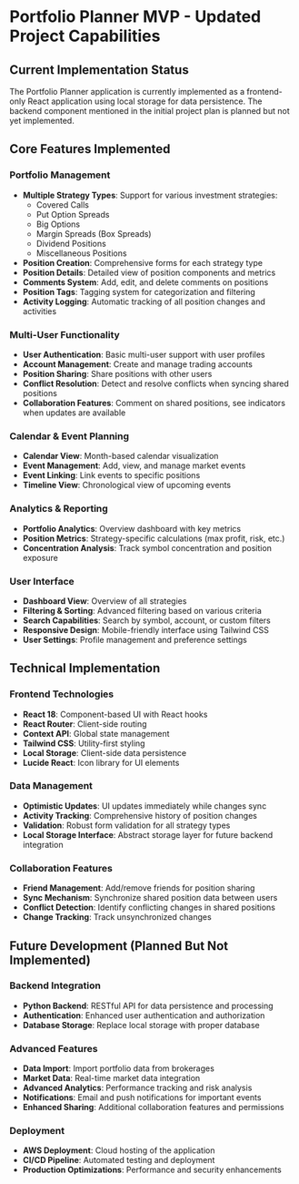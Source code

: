 # Portfolio Planner MVP - Updated Project Capabilities

## Current Implementation Status

The Portfolio Planner application is currently implemented as a frontend-only React application using local storage for data persistence. The backend component mentioned in the initial project plan is planned but not yet implemented.

## Core Features Implemented

### Portfolio Management
- **Multiple Strategy Types**: Support for various investment strategies:
  - Covered Calls
  - Put Option Spreads
  - Big Options
  - Margin Spreads (Box Spreads)
  - Dividend Positions
  - Miscellaneous Positions
- **Position Creation**: Comprehensive forms for each strategy type
- **Position Details**: Detailed view of position components and metrics
- **Comments System**: Add, edit, and delete comments on positions
- **Position Tags**: Tagging system for categorization and filtering
- **Activity Logging**: Automatic tracking of all position changes and activities

### Multi-User Functionality
- **User Authentication**: Basic multi-user support with user profiles
- **Account Management**: Create and manage trading accounts
- **Position Sharing**: Share positions with other users
- **Conflict Resolution**: Detect and resolve conflicts when syncing shared positions
- **Collaboration Features**: Comment on shared positions, see indicators when updates are available

### Calendar & Event Planning
- **Calendar View**: Month-based calendar visualization
- **Event Management**: Add, view, and manage market events
- **Event Linking**: Link events to specific positions
- **Timeline View**: Chronological view of upcoming events

### Analytics & Reporting
- **Portfolio Analytics**: Overview dashboard with key metrics
- **Position Metrics**: Strategy-specific calculations (max profit, risk, etc.)
- **Concentration Analysis**: Track symbol concentration and position exposure

### User Interface
- **Dashboard View**: Overview of all strategies
- **Filtering & Sorting**: Advanced filtering based on various criteria
- **Search Capabilities**: Search by symbol, account, or custom filters
- **Responsive Design**: Mobile-friendly interface using Tailwind CSS
- **User Settings**: Profile management and preference settings

## Technical Implementation

### Frontend Technologies
- **React 18**: Component-based UI with React hooks
- **React Router**: Client-side routing
- **Context API**: Global state management
- **Tailwind CSS**: Utility-first styling
- **Local Storage**: Client-side data persistence
- **Lucide React**: Icon library for UI elements

### Data Management
- **Optimistic Updates**: UI updates immediately while changes sync
- **Activity Tracking**: Comprehensive history of position changes
- **Validation**: Robust form validation for all strategy types
- **Local Storage Interface**: Abstract storage layer for future backend integration

### Collaboration Features
- **Friend Management**: Add/remove friends for position sharing
- **Sync Mechanism**: Synchronize shared position data between users
- **Conflict Detection**: Identify conflicting changes in shared positions
- **Change Tracking**: Track unsynchronized changes

## Future Development (Planned But Not Implemented)

### Backend Integration
- **Python Backend**: RESTful API for data persistence and processing
- **Authentication**: Enhanced user authentication and authorization
- **Database Storage**: Replace local storage with proper database

### Advanced Features
- **Data Import**: Import portfolio data from brokerages
- **Market Data**: Real-time market data integration
- **Advanced Analytics**: Performance tracking and risk analysis
- **Notifications**: Email and push notifications for important events
- **Enhanced Sharing**: Additional collaboration features and permissions

### Deployment
- **AWS Deployment**: Cloud hosting of the application
- **CI/CD Pipeline**: Automated testing and deployment
- **Production Optimizations**: Performance and security enhancements